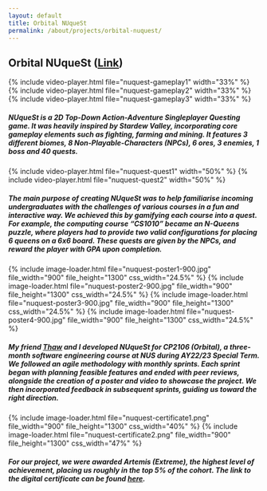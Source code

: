 ```yaml
---
layout: default
title: Orbital NUqueSt
permalink: /about/projects/orbital-nuquest/
---
```


<!-- !PAGE CONTENT! -->
<div id="page-about-projects" class="w3-main">
  <section id="orbital-nuquest" class="w3-container">
    <h2><b>Orbital NUqueSt</b> (<a href="https://github.com/leeyanleryan/Orbital-NUqueSt" target="_blank">Link</a>)</h2>
    <div class="media-display">
      {% include video-player.html file="nuquest-gameplay1" width="33%" %}
      {% include video-player.html file="nuquest-gameplay2" width="33%" %}
      {% include video-player.html file="nuquest-gameplay3" width="33%" %}
    </div>
    <h5 class="h5-img-gap">
        NUqueSt is a 2D Top-Down Action-Adventure Singleplayer Questing game. It was heavily inspired by Stardew Valley, incorporating core gameplay elements
      such as fighting, farming and mining. It features 3 different biomes, 8 Non-Playable-Characters (NPCs), 6 ores, 3 enemies, 1 boss and 40 quests.
    </h5>
    <div class="media-display">
      {% include video-player.html file="nuquest-quest1" width="50%" %}
      {% include video-player.html file="nuquest-quest2" width="50%" %}
    </div>
    <h5 class="h5-img-gap">
      The main purpose of creating NUqueSt was to help familiarise incoming undergraduates with the challenges of various courses in a fun and interactive way.
      We achieved this by gamifying each course into a quest. For example, the computing course “CS1010” became an N-Queens puzzle, where players had to provide 
      two valid configurations for placing 6 queens on a 6x6 board. These quests are given by the NPCs, and reward the player with GPA upon completion.
    </h5>
    <div class="media-display">
      {% include image-loader.html file="nuquest-poster1-900.jpg" file_width="900" file_height="1300" css_width="24.5%" %}
      {% include image-loader.html file="nuquest-poster2-900.jpg" file_width="900" file_height="1300" css_width="24.5%" %}
      {% include image-loader.html file="nuquest-poster3-900.jpg" file_width="900" file_height="1300" css_width="24.5%" %}
      {% include image-loader.html file="nuquest-poster4-900.jpg" file_width="900" file_height="1300" css_width="24.5%" %}
    </div>
    <h5 class="h5-img-gap">
        My friend
      <a href="https://github.com/thawtunzan" target="_blank">
        Thaw</a> and I developed NUqueSt for CP2106 (Orbital), a three-month software engineering course at NUS during AY22/23 Special Term. We followed 
        an agile methodology with monthly sprints. Each sprint began with planning feasible features and ended with peer reviews, alongside the creation of a 
        poster and video to showcase the project. We then incorporated feedback in subsequent sprints, guiding us toward the right direction.
    </h5>
    <div class="media-display">
      {% include image-loader.html file="nuquest-certificate1.png" file_width="900" file_height="1300" css_width="40%" %}
      {% include image-loader.html file="nuquest-certificate2.png" file_width="900" file_height="1300" css_width="47%" %}
    </div>
    <h5>
      For our project, we were awarded Artemis (Extreme), the highest level of achievement, placing us roughly in the top 5% of the cohort. The link to the
      digital certificate can be found 
      <a href="https://credentials.nus.edu.sg/1fcad03a-4d76-43b8-9544-702f537b3d6e#acc.eo5gw2x1" target="_blank">here</a>.
    </h5>
  </section>
</div>